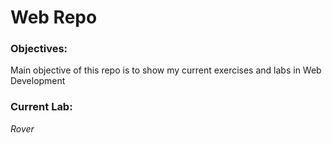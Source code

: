 # Web Repo

### Objectives:
Main objective of this repo is to show my current exercises and labs in Web Development

### Current Lab:
*Rover*